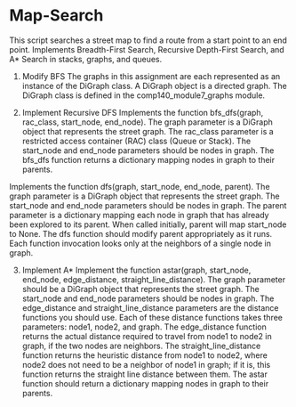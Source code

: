 # Map-Search
This script searches a street map to find a route from a start point to an end point. Implements Breadth-First Search, Recursive Depth-First Search, and A* Search in stacks, graphs, and queues. 


1. Modify BFS 
The graphs in this assignment are each represented as an instance of the DiGraph class.  A DiGraph object is a directed graph.  The DiGraph class is defined in the comp140_module7_graphs module. 

2. Implement Recursive DFS
Implements the function bfs_dfs(graph, rac_class, start_node, end_node). The graph parameter is a DiGraph object that represents the street graph. The rac_class parameter is a restricted access container (RAC) class (Queue or Stack).  The start_node and end_node parameters should be nodes in graph.  The bfs_dfs function returns a dictionary mapping nodes in graph to their parents.


Implements the function dfs(graph, start_node, end_node, parent). The graph parameter is a DiGraph object that represents the street graph. The start_node and end_node parameters should be nodes in graph. The parent parameter is a dictionary mapping each node in graph that has already been explored to its parent. When called initially, parent will map start_node to None.  The dfs function should modify parent appropriately as it runs. Each function invocation looks only at the neighbors of a single node in graph.


3. Implement A*
Implement the function astar(graph, start_node, end_node, edge_distance, straight_line_distance). The graph parameter should be a DiGraph object that represents the street graph. The start_node and end_node parameters should be nodes in graph. The edge_distance and straight_line_distance parameters are the distance functions you should use. Each of these distance functions takes three parameters: node1, node2, and graph.  The edge_distance function returns the actual distance required to travel from node1 to node2 in graph, if the two nodes are neighbors.  The straight_line_distance function returns the heuristic distance from node1 to node2, where node2 does not need to be a neighbor of node1 in graph; if it is, this function returns the straight line distance between them. The astar function should return a dictionary mapping nodes in graph to their parents.

